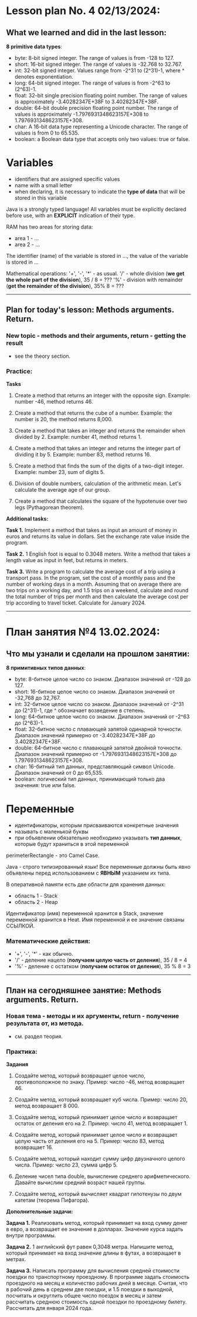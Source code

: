 # Lesson plan No. 4 02/13/2024:

## What we learned and did in the last lesson:
**8 primitive data types**:
* byte: 8-bit signed integer. The range of values is from -128 to 127.
* short: 16-bit signed integer. The range of values is -32.768 to 32.767.
* int: 32-bit signed integer. Values range from -2^31 to (2^31)-1, where ^ denotes exponentiation.
* long: 64-bit signed integer. The range of values is from -2^63 to (2^63)-1.
* float: 32-bit single precision floating point number. The range of values is approximately -3.40282347E+38F to 3.40282347E+38F.
* double: 64-bit double precision floating point number. The range of values is approximately -1.7976931348623157E+308 to 1.7976931348623157E+308.
* char: A 16-bit data type representing a Unicode character. The range of values is from 0 to 65.535.
* boolean: a Boolean data type that accepts only two values: true or false.

# Variables
- identifiers that are assigned specific values
- name with a small letter
- when declaring, it is necessary to indicate the **type of data** that will be stored in this variable

Java is a strongly typed language!
All variables must be explicitly declared before use, with an **EXPLICIT** indication of their type.

RAM has two areas for storing data:
- area 1 - ...
- area 2 - ...

The identifier (name) of the variable is stored in ..., the value of the variable is stored in ...

Mathematical operations:
'+', '-', '*' - as usual.
'/' - whole division (**we get the whole part of the division**), 35 / 8 = ???
'%' - division with remainder (**get the remainder of the division**), 35% 8 = ???
-------------------------------------------------- --------------------------

## Plan for today's lesson: Methods arguments. Return.

### New topic - methods and their arguments, return - getting the result

- see the theory section.

### Practice:

**Tasks**

1. Create a method that returns an integer with the opposite sign.
   Example: number -46, method returns 46.

2. Create a method that returns the cube of a number.
   Example: the number is 20, the method returns 8,000.

3. Create a method that takes an integer and returns the remainder when divided by 2.
   Example: number 41, method returns 1.

4. Create a method that takes an integer and returns the integer part of dividing it by 5.
   Example: number 83, method returns 16.

5. Create a method that finds the sum of the digits of a two-digit integer.
   Example: number 23, sum of digits 5.

6. Division of double numbers, calculation of the arithmetic mean.
   Let's calculate the average age of our group.

7. Create a method that calculates the square of the hypotenuse over two legs (Pythagorean theorem).

**Additional tasks:**

**Task 1.**
Implement a method that takes as input an amount of money in euros and returns its value
in dollars. Set the exchange rate value inside the program.

**Task 2.**
1 English foot is equal to 0.3048 meters. Write a method that takes a length value as input
in feet, but returns in meters.

**Task 3.**
Write a program to calculate the average cost of a trip using a transport pass.
In the program, set the cost of a monthly pass and the number of working days in a month.
Assuming that on average there are two trips on a working day, and 1.5 trips on a weekend, calculate and
round the total number of trips per month and then calculate the average cost per trip according to
travel ticket.
Calculate for January 2024.

--------------------------------------------------

# План занятия №4 13.02.2024:

## Что мы узнали и сделали на прошлом занятии:
**8 примитивных типов данных**:
* byte: 8-битное целое число со знаком. 
Диапазон значений от -128 до 127.
* short: 16-битное целое число со знаком. 
Диапазон значений от -32,768 до 32,767.
* int: 32-битное целое число со знаком. Диапазон значений от 
-2^31 до (2^31)-1, где ^ обозначает возведение в степень.
* long: 64-битное целое число со знаком. Диапазон значений от -2^63 до (2^63)-1.
* float: 32-битное число с плавающей запятой одинарной точности. Диапазон значений примерно от 
-3.40282347E+38F до 3.40282347E+38F.
* double: 64-битное число с плавающей запятой двойной точности. Диапазон значений примерно от 
-1.7976931348623157E+308 до 1.7976931348623157E+308.
* char: 16-битный тип данных, представляющий символ Unicode. Диапазон значений от 0 до 65,535.
* boolean: логический тип данных, принимающий только два значения: true или false.

# Переменные
- идентификаторы, которым присваиваются конкретные значения
- называть с маленькой буквы
- при объявлении обязательно необходимо указывать **тип данных**, которые будут храниться в этой переменной

perimeterRectangle - это Camel Case.

Java - строго типизированный язык! 
Все переменные должны быть явно объявлены перед использованием с **ЯВНЫМ** указанием их типа.

В оперативной памяти есть две области для хранения данных:
- область 1 - Stack
- область 2 - Heap

Идентификатор (имя) переменной хранится в Stack, значение переменной хранится в Heat.
Имя переменной и ее значение связаны ССЫЛКОЙ.


### Математические действия:
* '+', '-', '*' - как обычно.
* '/' - деление нацело (**получаем целую часть от деления**), 35 / 8 = 4
* '%' - деление с остатком (**получаем остаток от деления**), 35 % 8 = 3

----------------------------------------------------------------------------

## План на сегодняшнее занятие: Methods arguments. Return.

### Новая тема - методы и их аргументы, return - получение результата от, из метода.

- см. раздел теория.

### Практика:

**Задания**

1. Создайте метод, который возвращает целое число, противоположное по знаку.
   Пример: число -46, метод возвращает 46.

2. Создайте метод, который возвращает куб числа.
   Пример: число 20, метод возвращает 8 000.

3. Создайте метод, который принимает целое число и возвращает остаток от деления его на 2.
   Пример: число 41, метод возвращает 1.

4. Создайте метод, который принимает целое число и возвращает целую часть от деления его на 5.
   Пример: число 83, метод возвращает 16.

5. Создайте метод, который находит сумму цифр двузначного целого числа.
   Пример: число 23, сумма цифр 5.

6. Деление чисел типа double, вычисление среднего арифметического.
  Давайте вычислим средний возраст нашей группы.

7. Создайте метод, который вычисляет квадрат гипотенузы по двум катетам (теорема Пифагора).

**Дополнительные задачи:**

**Задача 1.**
Реализовать метод, который принимает на вход сумму денег в евро, а возвращает ее значение
в долларах. Значение курса задать внутри программы.

**Задача 2.**
1 английский фут равен 0,3048 метра. Напишите метод, который принимает на вход значение длины
в футах, а возвращает в метрах.

**Задача 3.**
Написать программу для вычисления средней стоимости поездки по транспортному проездному.
В программе задать стоимость проездного на месяц и количество рабочих дней в месяце.
Считая, что в рабочий день в среднем две поездки, и 1.5 поездки в выходной, посчитать и
округлить общее число поездок в месяц и затем рассчитать среднюю стоимость одной поездки по
проездному билету.
Рассчитать для января 2024 года.



